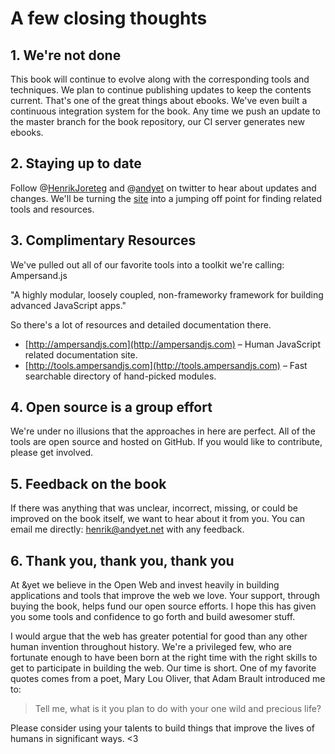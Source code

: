 # A few closing thoughts

## 1. We're not done

This book will continue to evolve along with the corresponding tools and techniques. We plan to continue publishing updates to keep the contents current. That's one of the great things about ebooks. We've even built a continuous integration system for the book. Any time we push an update to the master branch for the book repository, our CI server generates new ebooks.

## 2. Staying up to date

Follow @[HenrikJoreteg](https://twitter.com/HenrikJoreteg) and @[andyet](https://twitter.com/andyet) on twitter to hear about updates and changes. We'll be turning the [site](http://humanjavascript.com) into a jumping off point for finding related tools and resources.

## 3. Complimentary Resources

We've pulled out all of our favorite tools into a toolkit we're calling: Ampersand.js

"A highly modular, loosely coupled, non-frameworky framework for building advanced JavaScript apps."

So there's a lot of resources and detailed documentation there.

- [http://ampersandjs.com](http://ampersandjs.com) – Human JavaScript related documentation site.
- [http://tools.ampersandjs.com](http://tools.ampersandjs.com) – Fast searchable directory of hand-picked modules.

## 4. Open source is a group effort

We're under no illusions that the approaches in here are perfect. All of the tools are open source and hosted on GitHub. If you would like to contribute, please get involved.

## 5. Feedback on the book

If there was anything that was unclear, incorrect, missing, or could be improved on the book itself, we want to hear about it from you. You can email me directly: henrik@andyet.net with any feedback.

## 6. Thank you, thank you, thank you

At &yet we believe in the Open Web and invest heavily in building applications and tools that improve the web we love. Your support, through buying the book, helps fund our open source efforts. I hope this has given you some tools and confidence to go forth and build awesomer stuff.

I would argue that the web has greater potential for good than any other human invention throughout history. We're a privileged few, who are fortunate enough to have been born at the right time with the right skills to get to participate in building the web. Our time is short. One of my favorite quotes comes from a poet, Mary Lou Oliver, that Adam Brault introduced me to:

> Tell me, what is it you plan to do with your one wild and precious life?

Please consider using your talents to build things that improve the lives of humans in significant ways. <3
